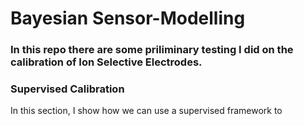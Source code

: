 # Bayesian Sensor-Modelling

### In this repo there are some priliminary testing I did on the calibration of Ion Selective Electrodes.
### Supervised Calibration <br>
In this section, I show how we can use a supervised framework to 
